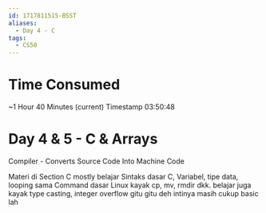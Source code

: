 ```yaml
---
id: 1717811515-BSST
aliases:
  - Day 4 - C
tags:
  - CS50
---
```

# Time Consumed
~1 Hour 40 Minutes (current)
Timestamp 03:50:48 
# Day 4 & 5 - C & Arrays 
Compiler - Converts Source Code Into Machine Code

Materi di Section C mostly belajar Sintaks dasar C, Variabel, tipe data, looping sama Command dasar Linux kayak cp, mv, rmdir dkk. 
belajar juga kayak type casting, integer overflow gitu gitu deh intinya masih cukup basic lah 